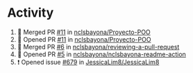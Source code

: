 # Activity
<!--START_SECTION:activity-->
1. 🎉 Merged PR [#11](https://github.com/nclsbayona/Proyecto-POO/pull/11) in [nclsbayona/Proyecto-POO](https://github.com/nclsbayona/Proyecto-POO)
2. 💪 Opened PR [#11](https://github.com/nclsbayona/Proyecto-POO/pull/11) in [nclsbayona/Proyecto-POO](https://github.com/nclsbayona/Proyecto-POO)
3. 🎉 Merged PR [#6](https://github.com/nclsbayona/reviewing-a-pull-request/pull/6) in [nclsbayona/reviewing-a-pull-request](https://github.com/nclsbayona/reviewing-a-pull-request)
4. 💪 Opened PR [#5](https://github.com/nclsbayona/nclsbayona-readme-action/pull/5) in [nclsbayona/nclsbayona-readme-action](https://github.com/nclsbayona/nclsbayona-readme-action)
5. ❗️ Opened issue [#679](https://github.com/JessicaLim8/JessicaLim8/issues/679) in [JessicaLim8/JessicaLim8](https://github.com/JessicaLim8/JessicaLim8)
<!--END_SECTION:activity-->
